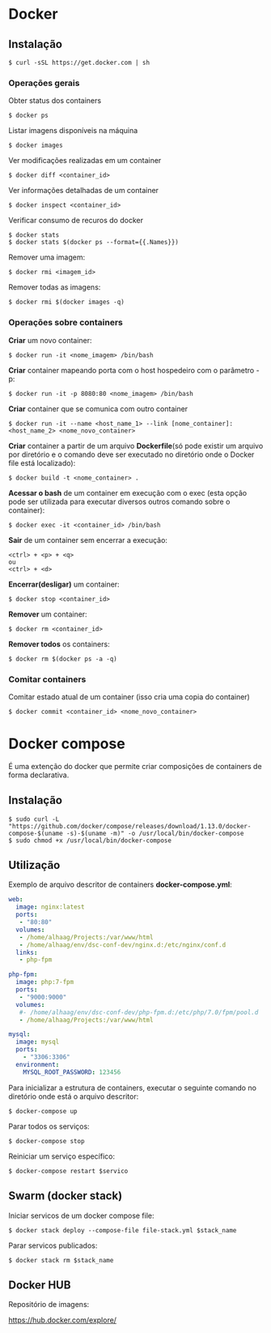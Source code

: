 # Docker

## Instalação

```shell
$ curl -sSL https://get.docker.com | sh
```
### Operações gerais
Obter status dos containers
```shell
$ docker ps
```

Listar imagens disponíveis na máquina
```shell
$ docker images
```

Ver modificações realizadas em um container
```shell
$ docker diff <container_id>
```

Ver informações detalhadas de um container
```shell
$ docker inspect <container_id>
```

Verificar consumo de recuros do docker
```shell
$ docker stats
$ docker stats $(docker ps --format={{.Names}})
```

Remover uma imagem:
```shell
$ docker rmi <imagem_id>
```

Remover todas as imagens:
```shell
$ docker rmi $(docker images -q)
```

### Operações sobre containers

**Criar** um novo container:
```shell
$ docker run -it <nome_imagem> /bin/bash
```

**Criar** container mapeando porta com o host hospedeiro com o parâmetro -p:
```shell
$ docker run -it -p 8080:80 <nome_imagem> /bin/bash
```

**Criar** container que se comunica com outro container
```shell
$ docker run -it --name <host_name_1> --link [nome_container]:<host_name_2> <nome_novo_container>
```

**Criar** container a partir de um arquivo **Dockerfile**(só pode existir um arquivo por diretório e o comando deve ser executado no diretório onde o Docker file está localizado):
```shell
$ docker build -t <nome_container> .
```

**Acessar o bash** de um container em execução com o exec (esta opção pode ser utilizada para executar diversos outros comando sobre o container):
```
$ docker exec -it <container_id> /bin/bash
```

**Sair** de um container sem encerrar a execução:
```shell
<ctrl> + <p> + <q>
ou
<ctrl> + <d>
```

**Encerrar(desligar)** um container:
```shell
$ docker stop <container_id>
```

**Remover** um container:
```shell
$ docker rm <container_id>
```

**Remover todos** os containers:
```shell
$ docker rm $(docker ps -a -q)
```

### Comitar containers

Comitar estado atual de um container (isso cria uma copia do container)
```shell
$ docker commit <container_id> <nome_novo_container>
```

# Docker compose
É uma extenção do docker que permite criar composições de containers de forma declarativa.

## Instalação

```
$ sudo curl -L "https://github.com/docker/compose/releases/download/1.13.0/docker-compose-$(uname -s)-$(uname -m)" -o /usr/local/bin/docker-compose
$ sudo chmod +x /usr/local/bin/docker-compose
```

## Utilização

Exemplo de arquivo descritor de containers **docker-compose.yml**:
```yml
web: 
  image: nginx:latest
  ports:
   - "80:80"
  volumes:
   - /home/alhaag/Projects:/var/www/html
   - /home/alhaag/env/dsc-conf-dev/nginx.d:/etc/nginx/conf.d
  links:
   - php-fpm

php-fpm:
  image: php:7-fpm
  ports:
   - "9000:9000"
  volumes:
   #- /home/alhaag/env/dsc-conf-dev/php-fpm.d:/etc/php/7.0/fpm/pool.d
   - /home/alhaag/Projects:/var/www/html

mysql:
  image: mysql
  ports:
    - "3306:3306"
  environment:
    MYSQL_ROOT_PASSWORD: 123456
```

Para inicializar a estrutura de containers, executar o seguinte comando no diretório onde está o arquivo descritor:

```
$ docker-compose up
```

Parar todos os serviços:
```
$ docker-compose stop
```

Reiniciar um serviço específico:
```
$ docker-compose restart $servico
```

## Swarm (docker stack)
Iniciar servicos de um docker compose file:
```
$ docker stack deploy --compose-file file-stack.yml $stack_name
```

Parar servicos publicados:
```
$ docker stack rm $stack_name
```

## Docker HUB

Repositório de imagens:

https://hub.docker.com/explore/

